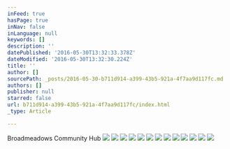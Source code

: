 ```yaml
---
inFeed: true
hasPage: true
inNav: false
inLanguage: null
keywords: []
description: ''
datePublished: '2016-05-30T13:32:33.378Z'
dateModified: '2016-05-30T13:32:30.224Z'
title: ''
author: []
sourcePath: _posts/2016-05-30-b711d914-a399-43b5-921a-4f7aa9d117fc.md
authors: []
publisher: null
starred: false
url: b711d914-a399-43b5-921a-4f7aa9d117fc/index.html
_type: Article

---
```

Broadmeadows Community Hub
![](https://the-grid-user-content.s3-us-west-2.amazonaws.com/16c34b79-3899-487c-adcd-a23377d76985.jpg)
![](https://the-grid-user-content.s3-us-west-2.amazonaws.com/98c4de7d-20a7-4aac-89ca-57d4dd421ab8.jpg)
![](https://the-grid-user-content.s3-us-west-2.amazonaws.com/f6cd6d98-dd6d-40a8-8fd2-30a5ee064794.jpg)
![](https://the-grid-user-content.s3-us-west-2.amazonaws.com/e182aa36-7111-4b2f-93d3-215c39f12933.jpg)
![](https://the-grid-user-content.s3-us-west-2.amazonaws.com/d1a7f581-453b-4722-9023-caf435c6c702.jpg)
![](https://the-grid-user-content.s3-us-west-2.amazonaws.com/c6564401-1505-4ae4-948a-fd9ec2c45057.jpg)
![](https://the-grid-user-content.s3-us-west-2.amazonaws.com/87599788-80e5-4650-b5a5-a6bc0f4292ec.jpg)
![](https://the-grid-user-content.s3-us-west-2.amazonaws.com/4562fdbd-0b69-443f-a809-6ec5c2de3ce3.jpg)
![](https://the-grid-user-content.s3-us-west-2.amazonaws.com/1f318270-e49f-4e60-aa62-d05f409a4705.jpg)
![](https://the-grid-user-content.s3-us-west-2.amazonaws.com/968521bf-2892-4b0b-a21a-957c0211317e.jpg)
![](https://the-grid-user-content.s3-us-west-2.amazonaws.com/1c19feaf-ab44-4ea1-8b63-f8f2ba11a858.jpg)
![](https://the-grid-user-content.s3-us-west-2.amazonaws.com/5ff23d9e-8dce-4b59-bc14-fee338e1bb6c.jpg)
![](https://the-grid-user-content.s3-us-west-2.amazonaws.com/7186226c-cb06-4832-b616-8f42317897ff.jpg)